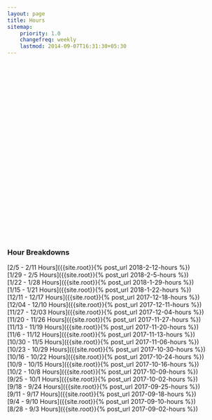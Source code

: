 ```yaml
---
layout: page
title: Hours
sitemap:
    priority: 1.0
    changefreq: weekly
    lastmod: 2014-09-07T16:31:30+05:30
---
```


<script src="https://ajax.googleapis.com/ajax/libs/jquery/1.8.2/jquery.min.js"></script>
<script src="https://code.highcharts.com/highcharts.js"></script>
<script src="https://code.highcharts.com/modules/exporting.js"></script>

<div id="container" style="min-width: 310px; height: 400px; margin: 0 auto">
</div>

<script type="text/javascript">
    $('#container').highcharts({
        title: {
            text: 'Hours Logged per Week',
            x: -20 //center
        },
        xAxis: {
            categories: ['8/28 - 9/3', '9/4 - 9/10', '9/11 - 9/17', '9/18 - 9/24', '9/25 - 10/1', '10/2 - 10/8', '10/9 - 10/15', '10/16 - 10/22', '10/23 - 10/29', '10/30 - 11/5', '11/6 - 11/12', '11/13 - 11/19', '11/20 - 11/26', '11/27 - 12/3', '12/4 - 12/10', '12/11 - 12/17', '1/15 - 1/21', '1/22 - 1/28', '1/29 - 2/4', '2/5 - 2/11'] //TODO: Update this
        },
        yAxis: {
            title: {
                text: 'Hours Logged'
            },
            plotLines: [{
                value: 0,
                width: 1,
                color: '#808080'
            }],
            min: 0
        },
        tooltip: {
            valueSuffix: ''
        },
        legend: {
            layout: 'vertical',
            align: 'right',
            verticalAlign: 'middle',
            borderWidth: 0
        },
        series: [{
            name: 'Hours Logged',
            data: [17, 17.75, 24.50, 20.50, 14.00, 15.5, 32.5, 59.5, 26, 20, 33, 66.5, 12.5, 31, 31, 9, 15, 12.5, 28.25, 25.5] //TODO: Update this
        }]
    });
</script>

### Hour Breakdowns
[2/5 - 2/11 Hours]({{site.root}}{% post_url 2018-2-12-hours %})<br>
[1/29 - 2/5 Hours]({{site.root}}{% post_url 2018-2-5-hours %})<br>
[1/22 - 1/28 Hours]({{site.root}}{% post_url 2018-1-29-hours %})<br>
[1/15 - 1/21 Hours]({{site.root}}{% post_url 2018-1-22-hours %})<br>
[12/11 - 12/17 Hours]({{site.root}}{% post_url 2017-12-18-hours %})<br>
[12/04 - 12/10 Hours]({{site.root}}{% post_url 2017-12-11-hours %})<br>
[11/27 - 12/03 Hours]({{site.root}}{% post_url 2017-12-04-hours %})<br>
[11/20 - 11/26 Hours]({{site.root}}{% post_url 2017-11-27-hours %})<br>
[11/13 - 11/19 Hours]({{site.root}}{% post_url 2017-11-20-hours %})<br>
[11/6 - 11/12 Hours]({{site.root}}{% post_url 2017-11-13-hours %})<br>
[10/30 - 11/5 Hours]({{site.root}}{% post_url 2017-11-06-hours %})<br>
[10/23 - 10/29 Hours]({{site.root}}{% post_url 2017-10-30-hours %})<br>
[10/16 - 10/22 Hours]({{site.root}}{% post_url 2017-10-24-hours %})<br>
[10/9 - 10/15 Hours]({{site.root}}{% post_url 2017-10-16-hours %})<br>
[10/2 - 10/8 Hours]({{site.root}}{% post_url 2017-10-09-hours %})<br>
[9/25 - 10/1 Hours]({{site.root}}{% post_url 2017-10-02-hours %})<br>
[9/18 - 9/24 Hours]({{site.root}}{% post_url 2017-09-25-hours %})<br>
[9/11 - 9/17 Hours]({{site.root}}{% post_url 2017-09-18-hours %})<br>
[9/4 - 9/10 Hours]({{site.root}}{% post_url 2017-09-10-hours %})<br>
[8/28 - 9/3 Hours]({{site.root}}{% post_url 2017-09-02-hours %})